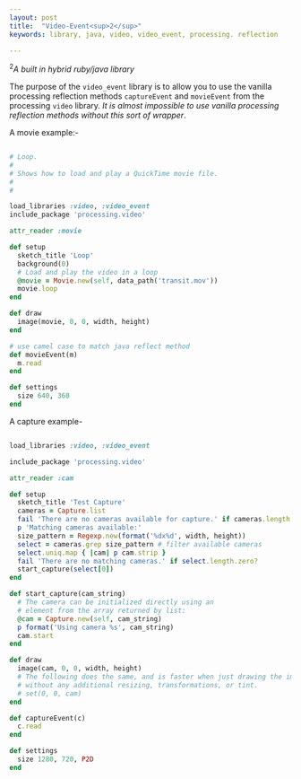 ```yaml
---
layout: post
title:  "Video-Event<sup>2</sup>"
keywords: library, java, video, video_event, processing. reflection

---
```


<sup>2</sup><i>A built in hybrid ruby/java library</i>

The purpose of the `video_event` library is to allow you to use the vanilla processing reflection methods `captureEvent` and `movieEvent` from the processing `video` library. _It is almost impossible to use vanilla processing reflection methods without this sort of wrapper_.

A movie example:-

```ruby

# Loop.
#
# Shows how to load and play a QuickTime movie file.
#
#

load_libraries :video, :video_event
include_package 'processing.video'

attr_reader :movie

def setup
  sketch_title 'Loop'
  background(0)
  # Load and play the video in a loop
  @movie = Movie.new(self, data_path('transit.mov'))
  movie.loop
end

def draw
  image(movie, 0, 0, width, height)
end

# use camel case to match java reflect method
def movieEvent(m)
  m.read
end

def settings
  size 640, 360
end
```

A capture example-

```ruby

load_libraries :video, :video_event

include_package 'processing.video'

attr_reader :cam

def setup
  sketch_title 'Test Capture'
  cameras = Capture.list
  fail 'There are no cameras available for capture.' if cameras.length.zero?
  p 'Matching cameras available:'
  size_pattern = Regexp.new(format('%dx%d', width, height))
  select = cameras.grep size_pattern # filter available cameras
  select.uniq.map { |cam| p cam.strip }
  fail 'There are no matching cameras.' if select.length.zero?
  start_capture(select[0])
end

def start_capture(cam_string)
  # The camera can be initialized directly using an
  # element from the array returned by list:
  @cam = Capture.new(self, cam_string)
  p format('Using camera %s', cam_string)
  cam.start
end

def draw
  image(cam, 0, 0, width, height)
  # The following does the same, and is faster when just drawing the image
  # without any additional resizing, transformations, or tint.
  # set(0, 0, cam)
end

def captureEvent(c)
  c.read
end

def settings
  size 1280, 720, P2D
end
```



